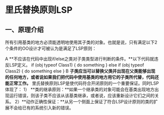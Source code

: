 # 里氏替换原则LSP

## 一、原理介绍

所有引用基类的地方必须能透明地使用其子类的对象。也就是说，只有满足以下2个条件的OO设计才可被认为是满足了LSP原则：

A **不应该在代码中出现if/else之类对子类类型进行判断的条件。**以下代码就违反LSP定义。
if (obj typeof Class1) {
do something
} else if (obj typeof Class2) {
do something else
}
B **子类应当可以替换父类并出现在父类能够出现的任何地方，或者说如果我们把代码中使用基类的地方用它的子类所代替，代码还能正常工作。**
里氏替换原则LSP是使代码符合开闭原则的一个重要保证。同时LSP体现了：
1） **类的继承原则：**如果一个继承类的对象可能会在基类出现地方出现运行错误，则该子类不应该从该基类继承，或者说，应该重新设计它们之间的关系。
2）**动作正确性保证：**从另一个侧面上保证了符合LSP设计原则的类的扩展不会给已有的系统引入新的错误。